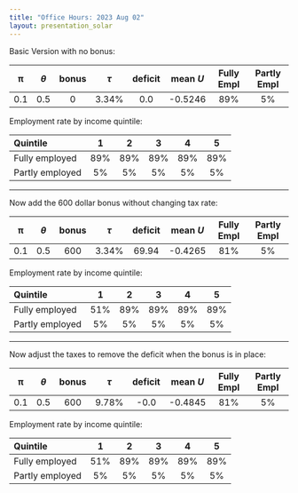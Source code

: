 ```yaml
---
title: "Office Hours: 2023 Aug 02"
layout: presentation_solar
---
```


<!--
class:middle


# Office Hours: August 02, 2023 

Robert Winslow
-->

<!------->

Basic Version with no bonus:

| π | $\theta$ | bonus | $\tau$ | deficit | mean $U$ | Fully Empl | Partly Empl |
|:-:|:-:|:-:|:-:|:-:|:-:|:-:|:-:|
| 0.1 | 0.5 | 0 | 3.34% | 0.0 | -0.5246 | 89% | 5% |

Employment rate by income quintile:

| Quintile | 1 | 2 | 3 | 4 | 5 |
|:--|:-:|:-:|:-:|:-:|:-:|
| Fully employed  | 89% | 89% | 89% | 89% | 89% |
| Partly employed | 5% | 5% | 5% | 5% | 5% |


---


Now add the 600 dollar bonus without changing tax rate:

| π | $\theta$ | bonus | $\tau$ | deficit | mean $U$ | Fully Empl | Partly Empl |
|:-:|:-:|:-:|:-:|:-:|:-:|:-:|:-:|
| 0.1 | 0.5 | 600 | 3.34% | 69.94 | -0.4265 | 81% | 5% |

Employment rate by income quintile:

| Quintile | 1 | 2 | 3 | 4 | 5 |
|:--|:-:|:-:|:-:|:-:|:-:|
| Fully employed  | 51% | 89% | 89% | 89% | 89% |
| Partly employed | 5% | 5% | 5% | 5% | 5% |


---


Now adjust the taxes to remove the deficit when the bonus is in place:

| π | $\theta$ | bonus | $\tau$ | deficit | mean $U$ | Fully Empl | Partly Empl |
|:-:|:-:|:-:|:-:|:-:|:-:|:-:|:-:|
| 0.1 | 0.5 | 600 | 9.78% | -0.0 | -0.4845 | 81% | 5% |

Employment rate by income quintile:

| Quintile | 1 | 2 | 3 | 4 | 5 |
|:--|:-:|:-:|:-:|:-:|:-:|
| Fully employed  | 51% | 89% | 89% | 89% | 89% |
| Partly employed | 5% | 5% | 5% | 5% | 5% |







